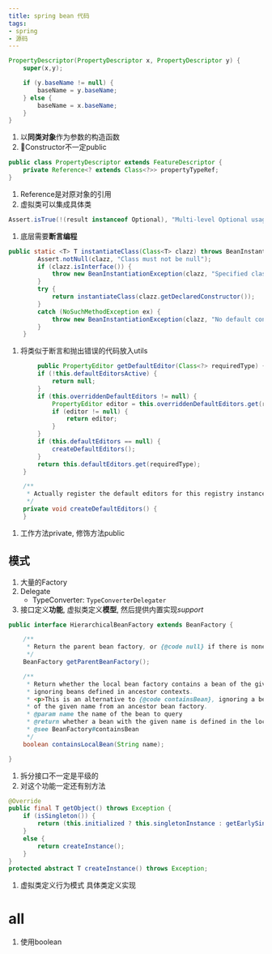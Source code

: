 ```yaml
---
title: spring bean 代码
tags: 
- spring
- 源码
---
```


```java
PropertyDescriptor(PropertyDescriptor x, PropertyDescriptor y) {
	super(x,y);

	if (y.baseName != null) {
		baseName = y.baseName;
	} else {
		baseName = x.baseName;
	}
}
```
1. 以**同类对象**作为参数的构造函数
2. Constructor不一定public

```java
public class PropertyDescriptor extends FeatureDescriptor {
    private Reference<? extends Class<?>> propertyTypeRef;
}
```
1. Reference是对原对象的引用 
2. 虚拟类可以集成具体类

```java
Assert.isTrue(!(result instanceof Optional), "Multi-level Optional usage not supported");
```
1. 底层需要**断言编程**

```java
public static <T> T instantiateClass(Class<T> clazz) throws BeanInstantiationException {
		Assert.notNull(clazz, "Class must not be null");
		if (clazz.isInterface()) {
			throw new BeanInstantiationException(clazz, "Specified class is an interface");
		}
		try {
			return instantiateClass(clazz.getDeclaredConstructor());
		}
		catch (NoSuchMethodException ex) {
			throw new BeanInstantiationException(clazz, "No default constructor found", ex);
		}
	}
```
1. 将类似于断言和抛出错误的代码放入utils

```java
		public PropertyEditor getDefaultEditor(Class<?> requiredType) {
		if (!this.defaultEditorsActive) {
			return null;
		}
		if (this.overriddenDefaultEditors != null) {
			PropertyEditor editor = this.overriddenDefaultEditors.get(requiredType);
			if (editor != null) {
				return editor;
			}
		}
		if (this.defaultEditors == null) {
			createDefaultEditors();
		}
		return this.defaultEditors.get(requiredType);
	}

	/**
	 * Actually register the default editors for this registry instance.
	 */
	private void createDefaultEditors() {
	}
```
1. 工作方法private, 修饰方法public

模式
----
1. 大量的Factory
2. Delegate
	- TypeConverter: `TypeConverterDelegater`
3. 接口定义**功能**, 虚拟类定义**模型**, 然后提供内置实现*support*


```java
public interface HierarchicalBeanFactory extends BeanFactory {

	/**
	 * Return the parent bean factory, or {@code null} if there is none.
	 */
	BeanFactory getParentBeanFactory();

	/**
	 * Return whether the local bean factory contains a bean of the given name,
	 * ignoring beans defined in ancestor contexts.
	 * <p>This is an alternative to {@code containsBean}, ignoring a bean
	 * of the given name from an ancestor bean factory.
	 * @param name the name of the bean to query
	 * @return whether a bean with the given name is defined in the local factory
	 * @see BeanFactory#containsBean
	 */
	boolean containsLocalBean(String name);

}
```
1. 拆分接口不一定是平级的
2. 对这个功能一定还有别方法

```java
@Override
public final T getObject() throws Exception {
	if (isSingleton()) {
		return (this.initialized ? this.singletonInstance : getEarlySingletonInstance());
	}
	else {
		return createInstance();
	}
}
protected abstract T createInstance() throws Exception;
```
1. 虚拟类定义行为模式 具体类定义实现



all
===
1. 使用boolean